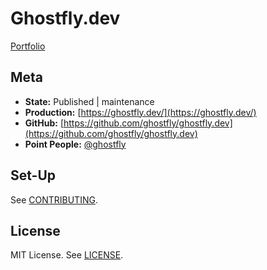 # Ghostfly.dev

[Portfolio](https://github.com/ghostfly/ghostfly.dev)

## Meta

* **State:** Published | maintenance
* **Production:** [https://ghostfly.dev/](https://ghostfly.dev/)
* **GitHub:** [https://github.com/ghostfly/ghostfly.dev](https://github.com/ghostfly/ghostfly.dev)
* **Point People:** [@ghostfly](https://github.com/ghostfly)

## Set-Up

See [CONTRIBUTING](CONTRIBUTING.md).

## License

MIT License. See [LICENSE](LICENSE).